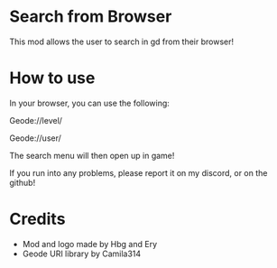 # Search from Browser

This mod allows the user to search in gd from their browser!


# How to use
In your browser, you can use the following:

Geode://level/<ID> 

Geode://user/<Username>

The search menu will then open up in game!

If you run into any problems, please report it on my discord, or on the github!

# Credits
- Mod and logo made by Hbg and Ery
- Geode URI library by Camila314


